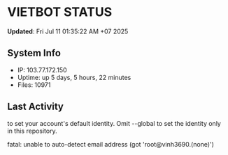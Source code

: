 # VIETBOT STATUS
**Updated**: Fri Jul 11 01:35:22 AM +07 2025

## System Info
- IP: 103.77.172.150
- Uptime: up 5 days, 5 hours, 22 minutes
- Files: 10971

## Last Activity

to set your account's default identity.
Omit --global to set the identity only in this repository.

fatal: unable to auto-detect email address (got 'root@vinh3690.(none)')
